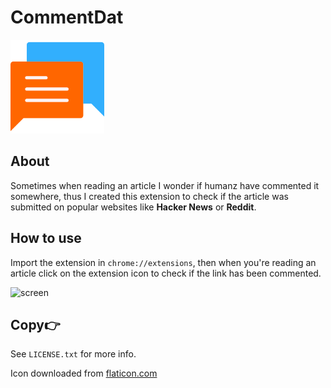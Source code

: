 # CommentDat

<img src="icon.png" alt="icon" width="150" height="150" />

## About

Sometimes when reading an article I wonder if humanz have commented it somewhere, thus I created this extension to check if the article was submitted on popular websites like **Hacker News** or **Reddit**.

## How to use

Import the extension in `chrome://extensions`, then when you're reading an article click on the extension icon to check if the link has been commented.

![screen](https://i.imgur.com/D6qVncH.gif)

## Copy👉

See `LICENSE.txt` for more info.

Icon downloaded from [flaticon.com](https://www.flaticon.com/free-icon/chat_134910)